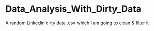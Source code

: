 # Data_Analysis_With_Dirty_Data
A random Linkedin dirty data .csv which I am going to clean &amp; filter it
